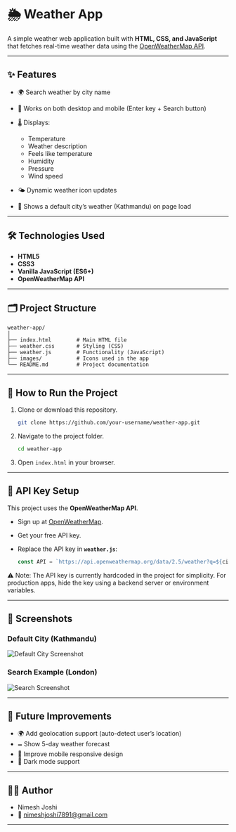 # 🌦 Weather App

A simple weather web application built with **HTML, CSS, and JavaScript** that fetches real-time weather data using the [OpenWeatherMap API](https://openweathermap.org/api).

---

## ✨ Features

* 🌍 Search weather by city name
* 📱 Works on both desktop and mobile (Enter key + Search button)
* 🌡 Displays:

  * Temperature
  * Weather description
  * Feels like temperature
  * Humidity
  * Pressure
  * Wind speed
* 🌤 Dynamic weather icon updates
* 🏩 Shows a default city’s weather (Kathmandu) on page load

---

## 🛠️ Technologies Used

* **HTML5**
* **CSS3**
* **Vanilla JavaScript (ES6+)**
* **OpenWeatherMap API**

---

## 🗂️ Project Structure

```
weather-app/
│
├── index.html        # Main HTML file
├── weather.css       # Styling (CSS)
├── weather.js        # Functionality (JavaScript)
├── images/           # Icons used in the app
└── README.md         # Project documentation
```

---

## 🚀 How to Run the Project

1. Clone or download this repository.

   ```bash
   git clone https://github.com/your-username/weather-app.git
   ```
2. Navigate to the project folder.

   ```bash
   cd weather-app
   ```
3. Open `index.html` in your browser.

---

## 🔑 API Key Setup

This project uses the **OpenWeatherMap API**.

* Sign up at [OpenWeatherMap](https://home.openweathermap.org/users/sign_up).
* Get your free API key.
* Replace the API key in **`weather.js`**:

  ```js
  const API = `https://api.openweathermap.org/data/2.5/weather?q=${city}&appid=YOUR_API_KEY_HERE&units=metric`
  ```

⚠️ Note: The API key is currently hardcoded in the project for simplicity. For production apps, hide the key using a backend server or environment variables.

---

## 📸 Screenshots

### Default City (Kathmandu)

![Default City Screenshot](images/screenshot-default.png)

### Search Example (London)

![Search Screenshot](images/screenshot-london.png)

---

## 📌 Future Improvements

* 🌍 Add geolocation support (auto-detect user’s location)
* 🗕 Show 5-day weather forecast
* 🌈 Improve mobile responsive design
* 🌙 Dark mode support

---

## 👨‍💻 Author

* Nimesh Joshi
* 📧 nimeshjoshi7891@gmail.com

---
